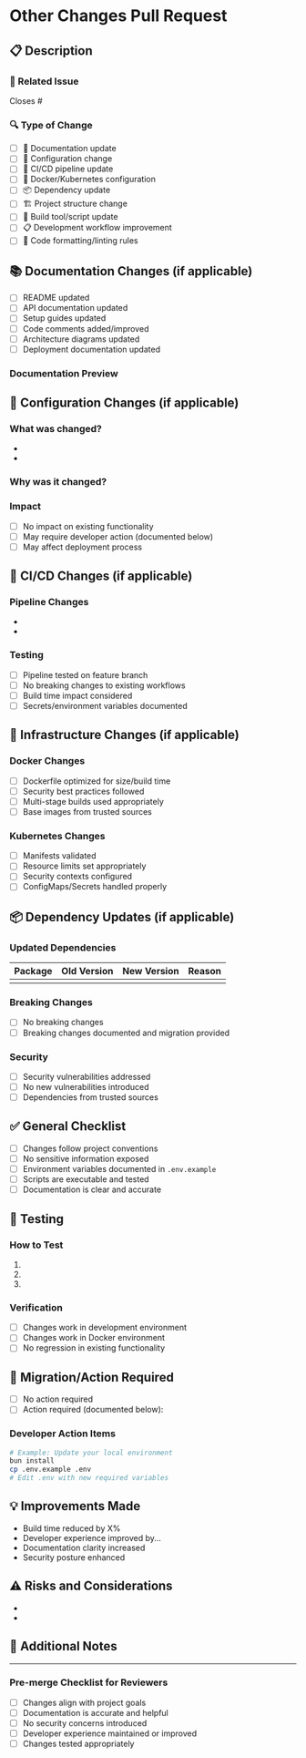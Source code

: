 # Other Changes Pull Request

## 📋 Description

<!-- Provide a brief description of the changes in this PR -->

### 🎯 Related Issue

<!-- Link to the issue this PR addresses -->
Closes #

### 🔍 Type of Change

<!-- Check all that apply -->
- [ ] 📝 Documentation update
- [ ] 🔧 Configuration change
- [ ] 👷 CI/CD pipeline update
- [ ] 🐳 Docker/Kubernetes configuration
- [ ] 📦 Dependency update
- [ ] 🏗️ Project structure change
- [ ] 🔨 Build tool/script update
- [ ] 📋 Development workflow improvement
- [ ] 🎨 Code formatting/linting rules

## 📚 Documentation Changes (if applicable)

- [ ] README updated
- [ ] API documentation updated
- [ ] Setup guides updated
- [ ] Code comments added/improved
- [ ] Architecture diagrams updated
- [ ] Deployment documentation updated

### Documentation Preview
<!-- If significant docs changes, provide preview or link -->

## 🔧 Configuration Changes (if applicable)

### What was changed?
<!-- List configuration files and what was modified -->
- 
- 

### Why was it changed?
<!-- Explain the reasoning -->

### Impact
- [ ] No impact on existing functionality
- [ ] May require developer action (documented below)
- [ ] May affect deployment process

## 👷 CI/CD Changes (if applicable)

### Pipeline Changes
<!-- Describe changes to GitHub Actions or other CI/CD -->
- 
- 

### Testing
- [ ] Pipeline tested on feature branch
- [ ] No breaking changes to existing workflows
- [ ] Build time impact considered
- [ ] Secrets/environment variables documented

## 🐳 Infrastructure Changes (if applicable)

### Docker Changes
- [ ] Dockerfile optimized for size/build time
- [ ] Security best practices followed
- [ ] Multi-stage builds used appropriately
- [ ] Base images from trusted sources

### Kubernetes Changes
- [ ] Manifests validated
- [ ] Resource limits set appropriately
- [ ] Security contexts configured
- [ ] ConfigMaps/Secrets handled properly

## 📦 Dependency Updates (if applicable)

### Updated Dependencies
<!-- List major dependency changes -->
| Package | Old Version | New Version | Reason |
|---------|-------------|-------------|---------|
|         |             |             |         |

### Breaking Changes
- [ ] No breaking changes
- [ ] Breaking changes documented and migration provided

### Security
- [ ] Security vulnerabilities addressed
- [ ] No new vulnerabilities introduced
- [ ] Dependencies from trusted sources

## ✅ General Checklist

- [ ] Changes follow project conventions
- [ ] No sensitive information exposed
- [ ] Environment variables documented in `.env.example`
- [ ] Scripts are executable and tested
- [ ] Documentation is clear and accurate

## 🧪 Testing

### How to Test
<!-- Provide specific testing steps -->
1. 
2. 
3. 

### Verification
- [ ] Changes work in development environment
- [ ] Changes work in Docker environment
- [ ] No regression in existing functionality

## 🚀 Migration/Action Required

<!-- If developers need to take action after merging -->
- [ ] No action required
- [ ] Action required (documented below):

### Developer Action Items
```bash
# Example: Update your local environment
bun install
cp .env.example .env
# Edit .env with new required variables
```

## 💡 Improvements Made

<!-- Highlight specific improvements -->
- Build time reduced by X%
- Developer experience improved by...
- Documentation clarity increased
- Security posture enhanced

## ⚠️ Risks and Considerations

<!-- Document any risks or things to watch -->
- 
- 

## 💬 Additional Notes

<!-- Any additional context for reviewers -->

---

### Pre-merge Checklist for Reviewers
- [ ] Changes align with project goals
- [ ] Documentation is accurate and helpful
- [ ] No security concerns introduced
- [ ] Developer experience maintained or improved
- [ ] Changes tested appropriately